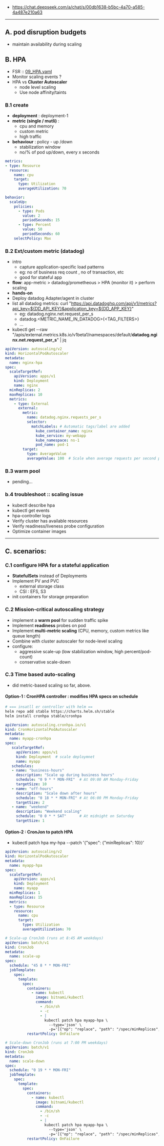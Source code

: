 - https://chat.deepseek.com/a/chat/s/00db1638-b5bc-4a70-a585-4a487e210a63
---
## A. pod disruption budgets
- maintain availability during scaling

## B. HPA
- FSR :: [09_HPA.yaml](../../deployment/manifest/spring_app_v2/more/09_HPA.yaml) 
- Monitor scaling events ?
- HPA vs **Cluster Autoscaler**
  - node level scaling
  - Use node affinity/taints

### B.1 create
- **deployment** : deployment-1
- **metric (single / mutli)** :
    - cpu and memory
    - custom metric
    - high traffic
- **behaviour** : policy - up /down
    - stabilization window
    - no/% of pod up/down, every x seconds
```yaml
metrics:
- type: Resource
  resource:
    name: cpu
    target:
      type: Utilization
      averageUtilization: 70

behavior:
  scaleUp:
    policies:
      - type: Pods
        value: 2
        periodSeconds: 15
      - type: Percent
        value: 50
        periodSeconds: 60
    selectPolicy: Max
```

### B.2  Ext/custom metric (datadog)
- intro
  - capture application-specific load patterns
  - eg: no of business req count , no of transaction, etc
  - good for stateful app
- **flow**: app-metric > datadog/prometheous > HPA (monitor it) > perform scaling
- **hands-on**
- Deploy datadog Adapter/agent in cluster
- list all datadog metrics: curl "https://api.datadoghq.com/api/v1/metrics?api_key=${DD_API_KEY}&application_key=${DD_APP_KEY}"
  - eg: datadog.nginx.net.request_per_s
  - datadog.<METRIC_NAME_IN_DATADOG>{<TAG_FILTERS>}
  - ...
- kubectl get --raw "/apis/external.metrics.k8s.io/v1beta1/namespaces/default/**datadog.nginx.net.request_per_s**" | jq
```yaml
apiVersion: autoscaling/v2
kind: HorizontalPodAutoscaler
metadata:
  name: nginx-hpa
spec:
  scaleTargetRef:
    apiVersion: apps/v1
    kind: Deployment
    name: nginx
  minReplicas: 2
  maxReplicas: 10
  metrics:
    - type: External
      external:
        metric:
          name: datadog.nginx.requests_per_s
          selector:
            matchLabels: # Automatic tags/label are added
              kube_container_name: nginx
              kube_service: my-webapp
              kube_namespace: ns-1
              pod_name: pod-1
        target:
          type: AverageValue
          averageValue: 100  # Scale when average requests per second per pod exceeds 100
```

### B.3 warm pool
- pending...

### b.4 troubleshoot :: scaling issue
- kubectl describe hpa
- kubectl get events
- hpa-controller logs
- Verify cluster has available resources
- Verify readiness/liveness probe configuration
- Optimize container images

---
## C. scenarios:
### C.1 configure HPA for a **stateful** application
- **StatefulSets** instead of Deployments
- Implement PV and PVC
  - external storage class 
  - CSI : EFS, S3
- init containers for storage preparation

### C.2 Mission-critical autoscaling strategy
- implement a **warm pool** for sudden traffic spike
- Implement **readiness** probes on pod
- Implement **multi-metric scaling** (CPU, memory, custom metrics like queue length)
- Combine with cluster autoscaler for node-level scaling 
- configure:
  - aggressive scale-up (low stabilization window, high percent/pod-count) 
  - conservative scale-down

### C.3 Time based auto-scaling
- did metric-based scaling so far, above.
#### Option-1 : **CronHPA controller** : modifies HPA specs on schedule

```bash
# === insatll er controller with helm ==
helm repo add stable https://charts.helm.sh/stable
helm install cronhpa stable/cronhpa
```

```yaml
apiVersion: autoscaling.cronhpa.io/v1
kind: CronHorizontalPodAutoscaler
metadata:
  name: myapp-cronhpa
spec:
   scaleTargetRef:
     apiVersion: apps/v1
     kind: Deployment  # scale deploymnet
     name: myapp
   schedules:
   - name: "business-hours"
     description: "Scale up during business hours"
     schedule: "0 9 * * MON-FRI"  # At 09:00 AM Monday-Friday
     targetSize: 10
   - name: "off-hours"
     description: "Scale down after hours"
     schedule: "0 18 * * MON-FRI" # At 06:00 PM Monday-Friday
     targetSize: 2
   - name: "weekend"
     description: "Weekend scaling"
     schedule: "0 0 * * SAT"      # At midnight on Saturday
     targetSize: 1
```

#### Option-2 : **CronJon** to patch HPA
- kubectl patch hpa my-hpa --patch '{"spec": {"minReplicas": 10}}' 
```yaml
apiVersion: autoscaling/v2
kind: HorizontalPodAutoscaler
metadata:
  name: myapp-hpa
spec:
  scaleTargetRef:
    apiVersion: apps/v1
    kind: Deployment
    name: myapp
  minReplicas: 1
  maxReplicas: 15
  metrics:
  - type: Resource
    resource:
      name: cpu
      target:
        type: Utilization
        averageUtilization: 70
```

```yaml
# Scale-up CronJob (runs at 8:45 AM weekdays)
apiVersion: batch/v1
kind: CronJob
metadata:
  name: scale-up
spec:
  schedule: "45 8 * * MON-FRI"
  jobTemplate:
    spec:
      template:
        spec:
          containers:
            - name: kubectl
              image: bitnami/kubectl
              command:
                - /bin/sh
                - -c
                - |
                  kubectl patch hpa myapp-hpa \
                    --type='json' \
                    -p='[{"op": "replace", "path": "/spec/minReplicas", "value": 5}]'
          restartPolicy: OnFailure

# Scale-down CronJob (runs at 7:00 PM weekdays)
apiVersion: batch/v1
kind: CronJob
metadata:
  name: scale-down
spec:
  schedule: "0 19 * * MON-FRI"
  jobTemplate:
    spec:
      template:
        spec:
          containers:
            - name: kubectl
              image: bitnami/kubectl
              command:
                - /bin/sh
                - -c
                - |
                  kubectl patch hpa myapp-hpa \
                    --type='json' \
                    -p='[{"op": "replace", "path": "/spec/minReplicas", "value": 1}]'
          restartPolicy: OnFailure
```